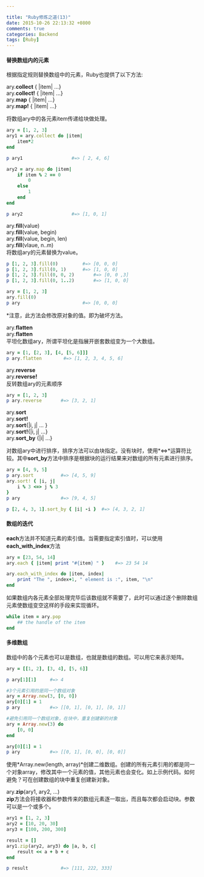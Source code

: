 ```yaml
---

title: "Ruby修炼之道(13)"
date: 2015-10-26 22:13:32 +0800
comments: true
categories: Backend
tags: [Ruby]
---
```


#### 替换数组内的元素
根据指定规则替换数组中的元素，Ruby也提供了以下方法:

ary.**collect** { |item| ...}   
ary.**collect!** { |item| ...}   
ary.**map** { |item| ...}   
ary.**map!** { |item| ...}   

将数组ary中的各元素item传递给块做处理。

``` ruby
ary = [1, 2, 3]
ary1 = ary.collect do |item|
    item*2
end

p ary1					#=> [ 2, 4, 6]

ary2 = ary.map do |item|
    if item % 2 == 0
        0
    else
        1
    end
end

p ary2					#=> [1, 0, 1]
```
<!-- more -->
ary.**fill**(value)    
ary.**fill**(value, begin)   
ary.**fill**(value, begin, len)   
ary.**fill**(vlaue, n..m)    
将数组ary的元素替换为value。

``` ruby
p [1, 2, 3].fill(0)			#=> [0, 0, 0]
p [1, 2, 3].fill(0, 1)		#=> [1, 0, 0]
p [1, 2, 3].fill(0, 0, 2)		#=> [0, 0 ,3]
p [1, 2, 3].fill(0, 1..2)		#=> [1, 0, 0]

ary = [1, 2, 3]
ary.fill(0)
p ary						#=> [0, 0, 0]
```
*注意，此方法会修改原对象的值。即为破坏方法。

ary.**flatten**   
ary.**flatten**   
平坦化数组ary，所谓平坦化是指展开嵌套数组变为一个大数组。

``` ruby
ary = [1, [2, 3], [4, [5, 6]]]
p ary.flatten	 	 #=> [1, 2, 3, 4, 5, 6]
```

ary.**reverse**    
ary.**reverse!**    
反转数组ary的元素顺序

``` ruby
ary = [1, 2, 3]
p ary.reverse		#=> [3, 2, 1]
```

ary.**sort**   
ary.**sort!**   
ary.**sort**{|i, j| ... }   
ary.**sort!**{|i, j| ...}   
ary.**sort_by** {|i| ...}   

对数组ary中进行排序，排序方法可以由块指定。没有块时，使用*<=>*运算符比较。其中**sort_by**方法中排序是根据块的运行结果来对数组的所有元素进行排序。

``` ruby
ary = [4, 9, 5]
p ary.sort			#=> [4, 5, 9]
ary.sort! { |i, j|
	i % 3 <=> j % 3
}
p ary 				#=> [9, 4, 5]

p [2, 4, 3, 1].sort_by { |i| -i }  #=> [4, 3, 2, 1]
```

#### 数组的迭代

**each**方法并不知道元素的索引值。当需要指定索引值时，可以使用**each_with_index**方法

``` ruby
ary = [23, 54, 14]
ary.each { |item| print "#{item} " }	#=> 23 54 14

ary.each_with_index do |item, index|
	print "The ", index+1, " element is :", item, "\n"
end
```

如果数组内各元素全部处理完毕后该数组就不需要了，此时可以通过逐个删除数组元素使数组变空这样的手段来实现循环。

``` ruby
while item = ary.pop
	## the handle of the item
end
```

#### 多维数组
数组中的各个元素也可以是数组，也就是数组的数组。可以用它来表示矩阵。

``` ruby
ary = [[1, 2], [3, 4], [5, 6]]

p ary[1][1]		#=> 4

#3个元素引用的是同一个数组对象
ary = Array.new(3, [0, 0])
ary[0][1] = 1
p ary  			#=> [[0, 1], [0, 1], [0, 1]]

#避免引用同一个数组对象，在块中，重复创建新的对象
ary = Array.new(3) do
	[0, 0]
end		

ary[0][1] = 1
p ary  			#=> [[0, 1], [0, 0], [0, 0]]	
```
使用*Array.new(length, array)*创建二维数组。创建的所有元素引用的都是同一个对象array，修改其中一个元素的值，其他元素也会变化。如上示例代码。如何避免？可在创建数组的块中重复创建新对象。

ary.**zip**(ary1, ary2, ...)   
**zip**方法会将接收器和参数传来的数组元素逐一取出，而且每次都会启动块。参数可以是一个或多个。

``` ruby
ary1 = [1, 2, 3]
ary2 = [10, 20, 30]
ary3 = [100, 200, 300]

result = []
ary1.zip(ary2, ary3) do |a, b, c|
	result << a + b + c
end

p result			#=> [111, 222, 333]
```


